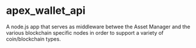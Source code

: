 # apex_wallet_api
A node.js app that serves as middleware betwee the Asset Manager and the various blockchain specific nodes in order to support a variety of coin/blockchain types.



